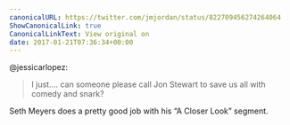 ```yaml
---
canonicalURL: https://twitter.com/jmjordan/status/822709456274264064
ShowCanonicalLink: true
CanonicalLinkText: View original on
date: 2017-01-21T07:36:34+00:00
---
```

@jessicarlopez:

> I just.... can someone please call Jon Stewart to save us all with comedy and snark?

Seth Meyers does a pretty good job with his “A Closer Look” segment.